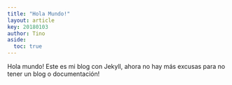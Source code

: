 ```yaml
---
title: "Hola Mundo!"
layout: article
key: 20180103
author: Tino
aside:
  toc: true
---
```



Hola mundo! Este es mi blog con Jekyll, ahora no hay más excusas para no tener un blog o documentación!
